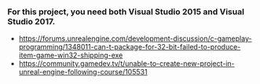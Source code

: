 ### For this project, you need both Visual Studio 2015 and Visual Studio 2017.
* https://forums.unrealengine.com/development-discussion/c-gameplay-programming/1348011-can-t-package-for-32-bit-failed-to-produce-item-game-win32-shipping-exe
* https://community.gamedev.tv/t/unable-to-create-new-project-in-unreal-engine-following-course/105531
